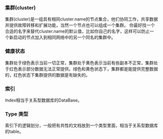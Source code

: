 ### 集群(cluster)
集群(cluster)是一组具有相同cluster.name的节点集合，他们协同工作，共享数据并提供故障转移和扩展功能，当然一个节点也可以组成一个集群。
你最好找一个合适的名字来替代cluster.name的默认值，比如你自己的名字，这样可以防止一个新启动的节点加入到相同网络中的另一个同名的集群中。


### 健康状态
集群处于绿色表示当前一切正常，集群处于黄色表示当前有些副本不正常，集群处于红色表示部分数据无法正常提供。绿色和黄色状态下，集群都是能提供完整数据的，红色状态下集群提供的数据是有缺失的。

### 索引
Index相当于关系型数据库的DataBase。


### Type 类型
索引下的逻辑划分，一般把有共性的文档放到一个类型里面，相当于关系型数据库的table。
